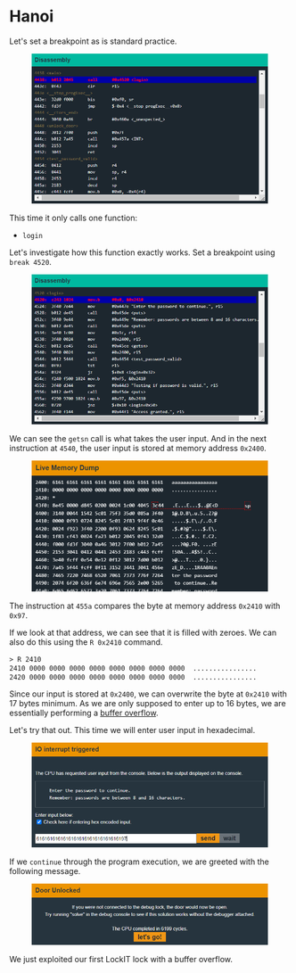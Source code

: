 # Hanoi

Let's set a breakpoint as is standard practice.&#x20;

<figure><img src="../.gitbook/assets/hanoi2.png" alt=""><figcaption></figcaption></figure>

This time it only calls one function:

* `login`

Let's investigate how this function exactly works. Set a breakpoint using `break 4520`.&#x20;

<figure><img src="../.gitbook/assets/hanoi3.png" alt=""><figcaption></figcaption></figure>

We can see the `getsn` call is what takes the user input. And in the next instruction at `4540`, the user input is stored at memory address `0x2400`.&#x20;

<figure><img src="../.gitbook/assets/hanoi5.png" alt=""><figcaption></figcaption></figure>

The instruction at `455a` compares the byte at memory address `0x2410` with `0x97`.

If we look at that address, we can see that it is filled with zeroes. We can also do this using the `R 0x2410` command.

```
> R 2410 
2410 0000 0000 0000 0000 0000 0000 0000 0000  ................ 
2420 0000 0000 0000 0000 0000 0000 0000 0000  ................
```

Since our input is stored at `0x2400`, we can overwrite the byte at `0x2410` with 17 bytes minimum. As we are only supposed to enter up to 16 bytes, we are essentially performing a [buffer overflow](https://en.wikipedia.org/wiki/Buffer\_overflow).

Let's try that out. This time we will enter user input in hexadecimal.&#x20;

<figure><img src="../.gitbook/assets/hanoi4.png" alt=""><figcaption></figcaption></figure>

If we `continue` through the program execution, we are greeted with the following message.&#x20;

<figure><img src="../.gitbook/assets/hanoi6.png" alt=""><figcaption></figcaption></figure>

We just exploited our first LockIT lock with a buffer overflow.
